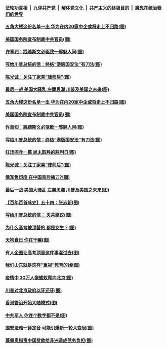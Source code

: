 

####  [法轮功真相](../../../../basic/blob/master/README.md?t=06271502) &nbsp;|&nbsp; [九评共产党](../../../../9ping.md/blob/master/README.md?t=06271502) &nbsp;|&nbsp; [解体党文化](../../../../jtdwh.md/blob/master/README.md?t=06271502)  &nbsp;|&nbsp; [共产主义的终极目的](../../../../gczydzjmd.md/blob/master/README.md?t=06271502) &nbsp;|&nbsp; [魔鬼在统治我们的世界](../../../../mgztzwmdsj.md/blob/master/README.md?t=06271502) 

#### [五角大楼这份名单一出 华为在内20家中企或将走上不归路(图)](../pages/p4/937820.md?t=06271502) 

#### [美国国务院宣布制裁中共官员(图)](../pages/p4/937844.md?t=06271502) 

#### [许章润：践踏斯文必驱致一邪魅人间(图)](../pages/p4/937826.md?t=06271502) 

#### [写给川普总统的信：终结“港版国安法”有刀法(图)](../pages/p4/937833.md?t=06271502) 

#### [陈光诚：关注丁家喜“律师后”(图)](../pages/p4/937827.md?t=06271502) 

#### [最后一战 美国大骚乱 左翼思潮 川普及美国之未来(图)](../pages/p4/937822.md?t=06271502) 

#### [五角大楼这份名单一出 华为在内20家中企或将走上不归路(图)](../pages/p4/937820.md?t=06271502) 

#### [美国国务院宣布制裁中共官员(图)](../pages/p4/937844.md?t=06271502) 

#### [许章润：践踏斯文必驱致一邪魅人间(图)](../pages/p4/937826.md?t=06271502) 

#### [写给川普总统的信：终结“港版国安法”有刀法(图)](../pages/p4/937833.md?t=06271502) 

#### [红场阅兵一幕 尚未取胜的胜利日(图)](../pages/p4/937758.md?t=06271502) 

#### [陈光诚：关注丁家喜“律师后”(图)](../pages/p4/937827.md?t=06271502) 

#### [俄军售印度 在中国背后捅刀?(图)](../pages/p4/937825.md?t=06271502) 

#### [最后一战 美国大骚乱 左翼思潮 川普及美国之未来(图)](../pages/p4/937822.md?t=06271502) 

#### [【百年百首咏史】五十四：张志新(图)](../pages/p4/937823.md?t=06271502) 

#### [写给川普总统的信： 灭共建议(图)](../pages/p4/937745.md?t=06271502) 

#### [为什么高考被顶替的 都是女生？(图)](../pages/p4/937740.md?t=06271502) 

#### [天狗食日 你在干嘛(图)](../pages/p4/937741.md?t=06271502) 

#### [有人企图让高考顶替这件事混过去(图)](../pages/p4/937737.md?t=06271502) 

#### [我们山东就是这样“重视”教育的(组图)](../pages/p4/937725.md?t=06271502) 

#### [疫情中 30万人像蝼蚁爬向北京(图)](../pages/p4/937719.md?t=06271502) 

#### [川普对北京政府以牙还牙(图)](../pages/p4/937718.md?t=06271502) 

#### [香港管治开始大陆模式(图)](../pages/p4/937715.md?t=06271502) 

#### [中共军人 你连个数字都不是(图)](../pages/p4/937635.md?t=06271502) 

#### [国安法难一锤定音 可能引爆新一轮大变局(图)](../pages/p4/937632.md?t=06271502) 

#### [蓬佩奥指责中国贷款给非洲造成债务负担(图)](../pages/p4/937631.md?t=06271502) 


